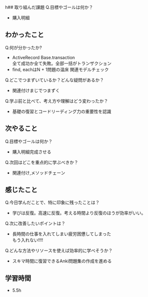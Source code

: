 h## 取り組んだ課題
Q.目標やゴールは何か？  
+ 購入明細

## わかったこと
Q.何が分かったか?  
+ ActiveRecord Base.transaction  
全て成功か全て失敗。全部一括がトランザクション
+ find, eachはN + 1問題の温床 関連モデルチェック



Q.どこでつまずいているか？どんな疑問があるか？
+ 関連付けまじでつまずく


Q.学ぶ前と比べて、考え方や理解はどう変わったか？
+ 基礎の復習とコードリーディング力の重要性を認識


## 次やること
Q.目標やゴールは何か？ 
+ 購入明細完成させる


Q.次回はどこを重点的に学ぶべきか？  
+ 関連付け,メソッドチェーン


## 感じたこと
Q.今日学んだことで、特に印象に残ったことは？  
+ 学びは反復。高速に反復。考える時間より反復のほうが効率がいい。


Q.次に改善したいポイントは？  
+ 長時間の仕事を入れてしまい疲労困憊してしまった  
もう入れない!!!!


Q.どんな方法やリソースを使えば効率的に学べそうか？
+ スキマ時間に復習できるAnki問題集の作成を進める


## 学習時間
+ 5.5h


